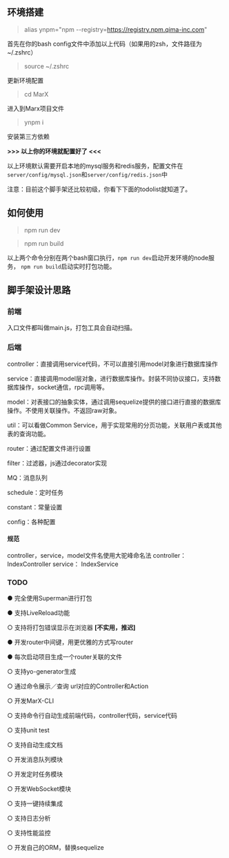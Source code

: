## 环境搭建

> alias ynpm="npm --registry=https://registry.npm.qima-inc.com"

首先在你的bash config文件中添加以上代码（如果用的zsh，文件路径为~/.zshrc）

> source ~/.zshrc

更新环境配置

> cd MarX

进入到Marx项目文件

> ynpm i

安装第三方依赖


**>>> 以上你的环境就配置好了 <<<**

以上环境默认需要开启本地的mysql服务和redis服务，配置文件在`server/config/mysql.json`和`server/config/redis.json`中

注意：目前这个脚手架还比较初级，你看下下面的todolist就知道了。

## 如何使用

> npm run dev

> npm run build

以上两个命令分别在两个bash窗口执行，`npm run dev`启动开发环境的node服务，
`npm run build`启动实时打包功能。

## 脚手架设计思路

### 前端

入口文件都叫做main.js，打包工具会自动扫描。

### 后端

controller：直接调用service代码，不可以直接引用model对象进行数据库操作

service：直接调用model层对象，进行数据库操作。封装不同协议接口，支持数据库操作，socket通信，rpc调用等。

model：对表接口的抽象实体，通过调用sequelize提供的接口进行直接的数据库操作。不使用关联操作。不返回raw对象。

util：可以看做Common Service，用于实现常用的分页功能，关联用户表或其他表的查询功能。

router：通过配置文件进行设置

filter：过滤器，js通过decorator实现

MQ：消息队列

schedule：定时任务

constant：常量设置

config：各种配置

#### 规范
controller，service，model文件名使用大驼峰命名法
controller：IndexController
service：   IndexService

### TODO

● 完全使用Superman进行打包

● 支持LiveReload功能

○ 支持将打包错误显示在浏览器 **[不实用，推迟]**

● 开发router中间键，用更优雅的方式写router

● 每次启动项目生成一个router关联的文件

○ 支持yo-generator生成

○ 通过命令展示／查询 url对应的Controller和Action

○ 开发MarX-CLI

○ 支持命令行自动生成前端代码，controller代码，service代码

○ 支持unit test

○ 支持自动生成文档

○ 开发消息队列模块

○ 开发定时任务模块

○ 开发WebSocket模块

○ 支持一键持续集成

○ 支持日志分析

○ 支持性能监控

○ 开发自己的ORM，替换sequelize
